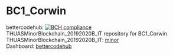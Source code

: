 # BC1_Corwin 
bettercodehub: [![BCH compliance](https://bettercodehub.com/edge/badge/web3assignments/BC1_Corwin?branch=master)](https://bettercodehub.com/) 
<br> 
THUASMinorBlockchain_20192020B_IT repository for BC1_Corwin 
<br> 
THUASMinorBlockchain_20192020B_IT: [minor] 
<br> 
Dashboard: [bettercodehub] 
<br> 

[minor]: https://github.com/web3examples/THUASMinorBlockchain_20192020B_IT
[bettercodehub]: https://github.com/web3assignments/bettercodehub
